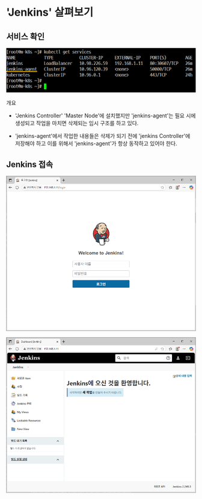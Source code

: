 # 'Jenkins' 살펴보기

## 서비스 확인
![](./img/20250613.img/0029.png)

개요
- 'Jenkins Controller' 'Master Node'에 설치했지만 'jenkins-agent'는 필요 시에 생성되고 작업을 마치면 삭제되는 임시 구조를 하고 있다.

- 'jenkins-agent'에서 작업한 내용들은 삭제가 되기 전에 'jenkins Controller'에 저장해야 하고 이를 위해서 'jenkins-agent'가 항상 동작하고 있어야 한다.

## Jenkins 접속

![](./img/20250613.img/0031.png)

![](./img/20250613.img/0030.png)

